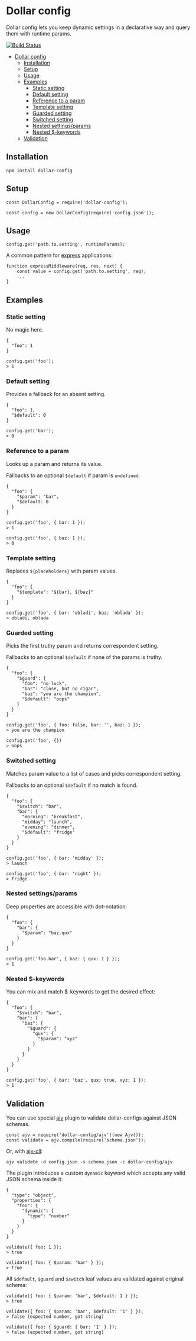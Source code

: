# Dollar config

Dollar config lets you keep dynamic settings in a declarative way and query them with runtime params.

[![Build Status](https://travis-ci.org/razetdinov/dollar-config.svg?branch=master)](https://travis-ci.org/razetdinov/dollar-config)

<!--ts-->
   * [Dollar config](#dollar-config)
      * [Installation](#installation)
      * [Setup](#setup)
      * [Usage](#usage)
      * [Examples](#examples)
         * [Static setting](#static-setting)
         * [Default setting](#default-setting)
         * [Reference to a param](#reference-to-a-param)
         * [Template setting](#template-setting)
         * [Guarded setting](#guarded-setting)
         * [Switched setting](#switched-setting)
         * [Nested settings/params](#nested-settingsparams)
         * [Nested $-keywords](#nested--keywords)
      * [Validation](#validation)

<!-- Added by: azat, at: 2018-03-11T01:08+0300 -->

<!--te-->

## Installation
```
npm install dollar-config
```

## Setup
```
const DollarConfig = require('dollar-config');

const config = new DollarConfig(require('config.json'));
```

## Usage
```
config.get('path.to.setting', runtimeParams);
```
A common pattern for [express](http://expressjs.com/) applications:
```
function expressMiddleware(req, res, next) {
    const value = config.get('path.to.setting', req);
    ...
}
```

## Examples

### Static setting
No magic here.
```
{
  "foo": 1
}
```
```
config.get('foo');
> 1
```

### Default setting
Provides a fallback for an absent setting.
```
{
  "foo": 1,
  "$default": 0
}
```
```
config.get('bar');
> 0
```

### Reference to a param
Looks up a param and returns its value.

Fallbacks to an optional `$default` if param is `undefined`.
```
{
  "foo": {
    "$param": "bar",
    "$default: 0
  }
}
```
```
config.get('foo', { bar: 1 });
> 1

config.get('foo', { baz: 1 });
> 0
```

### Template setting
Replaces `${placeholders}` with param values.
```
{
  "foo": {
    "$template": "${bar}, ${baz}"
  }
}
```
```
config.get('foo', { bar: 'obladi', baz: 'oblada' });
> obladi, oblada
```

### Guarded setting
Picks the first truthy param and returns correspondent setting.

Fallbacks to an optional `$default` if none of the params is truthy.
```
{
  "foo": {
    "$guard": {
      "foo": "no luck",
      "bar": "close, but no cigar",
      "baz": "you are the champion",
      "$default": "oops"
    }
  }
}
```
```
config.get('foo', { foo: false, bar: '', baz: 1 });
> you are the champion

config.get('foo', {})
> oops
```

### Switched setting
Matches param value to a list of cases and picks correspondent setting.

Fallbacks to an optional `$default` if no match is found.
```
{
  "foo": {
    "$switch": "bar",
    "bar": {
      "morning": "breakfast",
      "midday": "launch",
      "evening": "dinner",
      "$default": "fridge"
    }
  }
}
```
```
config.get('foo', { bar: 'midday' });
> launch

config.get('foo', { bar: 'night' });
> fridge
```

### Nested settings/params
Deep properties are accessible with dot-notation:
```
{
  "foo": {
    "bar": {
      "$param": "baz.qux"
    }
  }
}
```
```
config.get('foo.bar', { baz: { qux: 1 } });
> 1
```

### Nested $-keywords
You can mix and match $-keywords to get the desired effect:
```
{
  "foo": {
    "$switch": "bar",
    "bar": {
      "baz": {
        "$guard": {
          "qux": {
            "$param": "xyz"
          }
        }
      }
    }
  }
}
```
```
config.get('foo', { bar: 'baz', qux: true, xyz: 1 });
> 1
```

## Validation
You can use special [ajv](https://github.com/epoberezkin/ajv) plugin to validate dollar-configs against JSON schemas.
```
const ajv = require('dollar-config/ajv')(new Ajv());
const validate = ajv.compile(require('schema.json'));
```
Or, with [ajv-cli](https://github.com/jessedc/ajv-cli):
```
ajv validate -d config.json -s schema.json -c dollar-config/ajv
```

The plugin introduces a custom `dynamic` keyword which accepts any valid JSON schema inside it:
```
{
  "type": "object",
  "properties": {
    "foo": {
      "dynamic": {
        "type": "number"
      }
    }
  }
}
```
```
validate({ foo: 1 });
> true

validate({ foo: { $param: 'bar' } });
> true
```

All `$default`, `$guard` and `$switch` leaf values are validated against original schema:
```
validate({ foo: { $param: 'bar', $default: 1 } });
> true

validate({ foo: { $param: 'bar', $default: '1' } });
> false (expected number, got string)

validate({ foo: { $guard: { bar: '1' } });
> false (expected number, got string)
```
